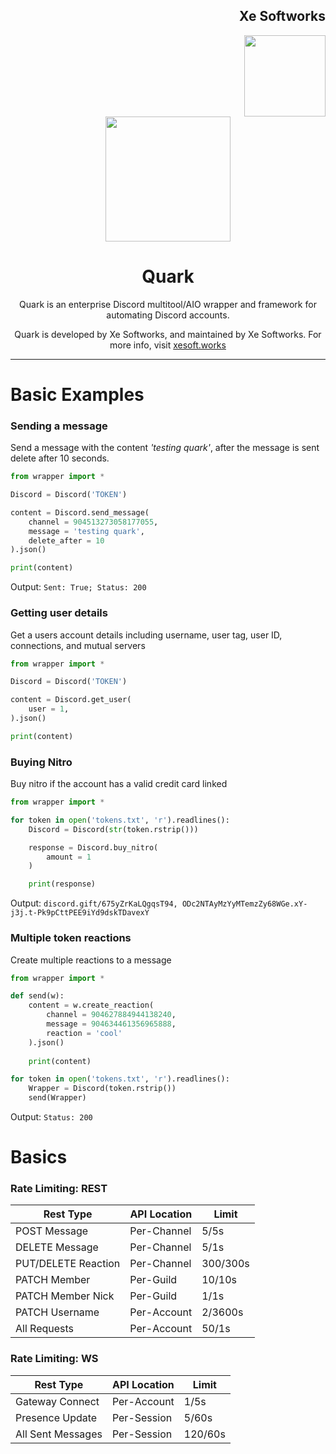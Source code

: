 <div align=right>
<h2 align=right> Xe Softworks </h2>
<img src="https://camo.githubusercontent.com/beb0b377380084d9906e6c317706af49db4463f2fd37818cb7758bd21f5867ed/68747470733a2f2f64726976652e6c756c7a622e696e2f66696c652e7068703f713d363336386165616263663838312e706e672367682d6461726b2d6d6f64652d6f6e6c79" height=130 width=130>
</div>

<div align=center>
<img src="https://raw.githubusercontent.com/XeSoftworks/Quark/main/quark.webp?token=GHSAT0AAAAAABXA6SQWRGHU4KLWVK3JNSUYY3I2BDQ" height=200 width=200>

<h1> Quark </h1>
Quark is an enterprise Discord multitool/AIO wrapper and framework for automating Discord accounts.

Quark is developed by Xe Softworks, and maintained by Xe Softworks. For more info, visit [xesoft.works](https://xesoft.works)

</div>





<hr> 



# Basic Examples
### Sending a message

Send a message with the content *'testing quark'*, after the message is sent delete after 10 seconds.

```python
from wrapper import *

Discord = Discord('TOKEN')

content = Discord.send_message(
    channel = 904513273058177055,
    message = 'testing quark',
    delete_after = 10
).json()

print(content)
```

Output: `Sent: True; Status: 200`

### Getting user details
Get a users account details including username, user tag, user ID, connections, and mutual servers 
```python
from wrapper import *

Discord = Discord('TOKEN')

content = Discord.get_user(
    user = 1,
).json()

print(content)
```

### Buying Nitro
Buy nitro if the account has a valid credit card linked
```python
from wrapper import *

for token in open('tokens.txt', 'r').readlines():
    Discord = Discord(str(token.rstrip()))

    response = Discord.buy_nitro(
        amount = 1
    )

    print(response)
```

Output: `discord.gift/675yZrKaLQgqsT94, ODc2NTAyMzYyMTemzZy68WGe.xY-j3j.t-Pk9pCttPEE9iYd9dskTDavexY`

### Multiple token reactions
Create multiple reactions to a message 
```python
from wrapper import *

def send(w):
    content = w.create_reaction(
        channel = 904627884944138240,
        message = 904634461356965888,
        reaction = 'cool'
    ).json()
    
    print(content)

for token in open('tokens.txt', 'r').readlines():
    Wrapper = Discord(token.rstrip())
    send(Wrapper)
```


Output: `Status: 200`

# Basics

### Rate Limiting: REST

| Rest Type     | API Location  | Limit         |
| ------------- | ------------- | ------------- |
| POST Message  | Per-Channel  | 5/5s              |
| DELETE Message| Per-Channel  | 5/1s           |
| PUT/DELETE Reaction  | Per-Channel  | 300/300s              |
| PATCH Member | Per-Guild  |  10/10s             |
| PATCH Member Nick | Per-Guild  |  1/1s             |
| PATCH Username | Per-Account  | 2/3600s
| All Requests  | Per-Account  |  50/1s             |


### Rate Limiting: WS

| Rest Type     | API Location  | Limit         |
| ------------- | ------------- | ------------- |
|     Gateway Connect |   Per-Account    | 1/5s
|     Presence Update |   Per-Session  | 5/60s
|   All Sent Messages | Per-Session   | 120/60s
